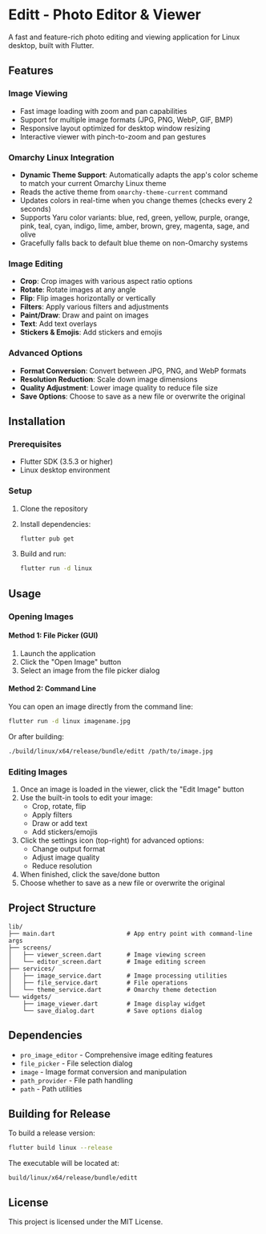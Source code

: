 
# Editt - Photo Editor & Viewer

A fast and feature-rich photo editing and viewing application for Linux desktop, built with Flutter.

## Features

### Image Viewing
- Fast image loading with zoom and pan capabilities
- Support for multiple image formats (JPG, PNG, WebP, GIF, BMP)
- Responsive layout optimized for desktop window resizing
- Interactive viewer with pinch-to-zoom and pan gestures

### Omarchy Linux Integration
- **Dynamic Theme Support**: Automatically adapts the app's color scheme to match your current Omarchy Linux theme
- Reads the active theme from `omarchy-theme-current` command
- Updates colors in real-time when you change themes (checks every 2 seconds)
- Supports Yaru color variants: blue, red, green, yellow, purple, orange, pink, teal, cyan, indigo, lime, amber, brown, grey, magenta, sage, and olive
- Gracefully falls back to default blue theme on non-Omarchy systems

### Image Editing
- **Crop**: Crop images with various aspect ratio options
- **Rotate**: Rotate images at any angle
- **Flip**: Flip images horizontally or vertically
- **Filters**: Apply various filters and adjustments
- **Paint/Draw**: Draw and paint on images
- **Text**: Add text overlays
- **Stickers & Emojis**: Add stickers and emojis

### Advanced Options
- **Format Conversion**: Convert between JPG, PNG, and WebP formats
- **Resolution Reduction**: Scale down image dimensions
- **Quality Adjustment**: Lower image quality to reduce file size
- **Save Options**: Choose to save as a new file or overwrite the original

## Installation

### Prerequisites
- Flutter SDK (3.5.3 or higher)
- Linux desktop environment

### Setup
1. Clone the repository
2. Install dependencies:
   ```bash
   flutter pub get
   ```

3. Build and run:
   ```bash
   flutter run -d linux
   ```

## Usage

### Opening Images

#### Method 1: File Picker (GUI)
1. Launch the application
2. Click the "Open Image" button
3. Select an image from the file picker dialog

#### Method 2: Command Line
You can open an image directly from the command line:
```bash
flutter run -d linux imagename.jpg
```

Or after building:
```bash
./build/linux/x64/release/bundle/editt /path/to/image.jpg
```

### Editing Images

1. Once an image is loaded in the viewer, click the "Edit Image" button
2. Use the built-in tools to edit your image:
   - Crop, rotate, flip
   - Apply filters
   - Draw or add text
   - Add stickers/emojis
3. Click the settings icon (top-right) for advanced options:
   - Change output format
   - Adjust image quality
   - Reduce resolution
4. When finished, click the save/done button
5. Choose whether to save as a new file or overwrite the original

## Project Structure

```
lib/
├── main.dart                    # App entry point with command-line args
├── screens/
│   ├── viewer_screen.dart       # Image viewing screen
│   └── editor_screen.dart       # Image editing screen
├── services/
│   ├── image_service.dart       # Image processing utilities
│   ├── file_service.dart        # File operations
│   └── theme_service.dart       # Omarchy theme detection
└── widgets/
    ├── image_viewer.dart        # Image display widget
    └── save_dialog.dart         # Save options dialog
```

## Dependencies

- `pro_image_editor` - Comprehensive image editing features
- `file_picker` - File selection dialog
- `image` - Image format conversion and manipulation
- `path_provider` - File path handling
- `path` - Path utilities

## Building for Release

To build a release version:
```bash
flutter build linux --release
```

The executable will be located at:
```
build/linux/x64/release/bundle/editt
```

## License

This project is licensed under the MIT License.
